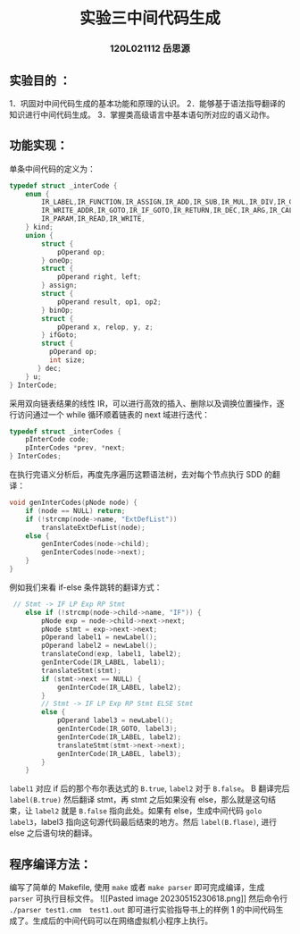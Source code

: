 # <center> 实验三中间代码生成</center>
### <center> 120L021112       岳思源</center>
## 实验目的 ：
1．巩固对中间代码生成的基本功能和原理的认识。
2．能够基于语法指导翻译的知识进行中间代码生成。 
3．掌握类高级语言中基本语句所对应的语义动作。
## 功能实现：
单条中间代码的定义为：
```C
typedef struct _interCode {
    enum {
        IR_LABEL,IR_FUNCTION,IR_ASSIGN,IR_ADD,IR_SUB,IR_MUL,IR_DIV,IR_GET_ADDR,IR_READ_ADDR,
        IR_WRITE_ADDR,IR_GOTO,IR_IF_GOTO,IR_RETURN,IR_DEC,IR_ARG,IR_CALL,
        IR_PARAM,IR_READ,IR_WRITE,
    } kind;
    union {
        struct {
            pOperand op;
        } oneOp;
        struct {
            pOperand right, left;
        } assign;
        struct {
            pOperand result, op1, op2;
        } binOp;
        struct {
            pOperand x, relop, y, z;
        } ifGoto;
        struct {
          pOperand op;
          int size;
       } dec;
    } u;
} InterCode;
```
采用双向链表结果的线性 IR，可以进行高效的插入、删除以及调换位置操作，逐行访问通过一个 while 循环顺着链表的 next 域进行迭代：
```C
typedef struct _interCodes {
    pInterCode code;
    pInterCodes *prev, *next;
} InterCodes;
```
在执行完语义分析后，再度先序遍历这颗语法树，去对每个节点执行 SDD 的翻译：
```C
void genInterCodes(pNode node) {
    if (node == NULL) return;
    if (!strcmp(node->name, "ExtDefList"))
        translateExtDefList(node);
    else {
        genInterCodes(node->child);
        genInterCodes(node->next);
    }
}
```
例如我们来看 if-else 条件跳转的翻译方式：
```C
 // Stmt -> IF LP Exp RP Stmt
    else if (!strcmp(node->child->name, "IF")) {
        pNode exp = node->child->next->next;
        pNode stmt = exp->next->next;
        pOperand label1 = newLabel();
        pOperand label2 = newLabel();
        translateCond(exp, label1, label2);
        genInterCode(IR_LABEL, label1);
        translateStmt(stmt);
        if (stmt->next == NULL) {
            genInterCode(IR_LABEL, label2);
        }
        // Stmt -> IF LP Exp RP Stmt ELSE Stmt
        else {
            pOperand label3 = newLabel();
            genInterCode(IR_GOTO, label3);
            genInterCode(IR_LABEL, label2);
            translateStmt(stmt->next->next);
            genInterCode(IR_LABEL, label3);
        }
    }
```
`label1` 对应 if 后的那个布尔表达式的 `B.true`, `label2` 对于 `B.false`。
B 翻译完后 `label(B.true)` 然后翻译 stmt，再 stmt 之后如果没有 else，那么就是这句结束，让 `label2` 就是 `B.false` 指向此处。如果有 else，生成中间代码 `golo label3`，label3 指向这句源代码最后结束的地方。然后 `label(B.flase)`, 进行 else 之后语句块的翻译。
## 程序编译方法：
编写了简单的 Makefile, 使用 `make` 或者 `make parser` 即可完成编译，生成 `parser` 可执行目标文件。
![[Pasted image 20230515230618.png]]
然后命令行 `./parser test1.cmm  test1.out` 即可进行实验指导书上的样例 1 的中间代码生成了。生成后的中间代码可以在网络虚拟机小程序上执行。


